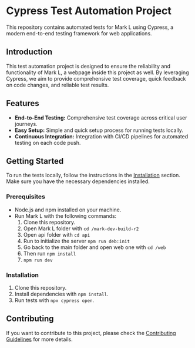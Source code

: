 # Cypress Test Automation Project

This repository contains automated tests for Mark L using Cypress, a modern end-to-end testing framework for web applications.

## Introduction

This test automation project is designed to ensure the reliability and functionality of Mark L, a webpage inside this project as well. By leveraging Cypress, we aim to provide comprehensive test coverage, quick feedback on code changes, and reliable test results.

## Features

- **End-to-End Testing:** Comprehensive test coverage across critical user journeys.
- **Easy Setup:** Simple and quick setup process for running tests locally.
- **Continuous Integration:** Integration with CI/CD pipelines for automated testing on each code push.

## Getting Started

To run the tests locally, follow the instructions in the [Installation](#installation) section. Make sure you have the necessary dependencies installed.

### Prerequisites

- Node.js and npm installed on your machine.
- Run Mark L with the following commands: 
   1. Clone this repository.
   2. Open Mark L folder with `cd /mark-dev-build-r2`
   3. Open api folder with `cd api`
   4. Run to initialize the server `npm run deb:init`
   5. Go back to the main folder and open web one with `cd /web `
   6. Then run `npm install`
   7. `npm run dev`

### Installation

1. Clone this repository.
2. Install dependencies with `npm install`.
3. Run tests with `npx cypress open`.

## Contributing

If you want to contribute to this project, please check the [Contributing Guidelines](CONTRIBUTING.md) for more details.


